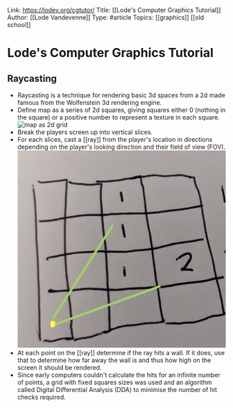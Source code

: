 Link: https://lodev.org/cgtutor/
Title: [[Lode's Computer Graphics Tutorial]]
Author: [[Lode Vandevenne]]
Type: #article
Topics: [[graphics]] [[old school]]

# Lode's Computer Graphics Tutorial

## Raycasting

* Raycasting is a technique for rendering basic 3d spaces from a 2d made famous from the Wolfenstein 3d rendering engine.
* Define map as a series of 2d squares, giving squares either 0 (nothing in the square) or a positive number to represent a texture in each square.
    ![map as 2d grid](../_media/raycasting-2d-grid.png)
* Break the players screen up into vertical slices.
* For each slices, cast a [[ray]] from the player's location in directions depending on the player's looking direction and their field of view (FOV).
    ![map as 2d grid with player](../_media/raycasting-2d-grid-with-player.png)
* At each point on the [[ray]] determine if the ray hits a wall. If it does, use that to determine how far away the wall is and thus how high on the screen it should be rendered.
* Since early computers couldn't calculate the hits for an infinite number of points, a grid with fixed squares sizes was used and an algorithm called Digital Differential Analysis (DDA) to minimise the number of hit checks required.